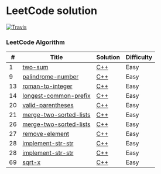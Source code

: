 LeetCode solution 
========
[![Travis](https://img.shields.io/badge/language-C++-green.svg)]()
### LeetCode Algorithm
|  #  |   Title  |    Solution |    Difficulty    |
|---| ----- | -------- | ---------- |
|  1 | [two-sum](https://leetcode.com/problems/two-sum/) | [C++](./algorithms/cpp/1.two-sum.cpp)  |  Easy |
|9|[palindrome-number](https://leetcode.com/problems/palindrome-number/) | [C++](./algorithms/cpp/9.palindrome-number.cpp)|Easy|
|13|[roman-to-integer](https://leetcode.com/problems/roman-to-integer/) | [C++](./algorithms/cpp/13.roman-to-integer.cpp)|Easy|
|14|[longest-common-prefix](https://leetcode.com/problems/longest-common-prefix/) | [C++](./algorithms/cpp/14.longest-common-prefix.cpp)|Easy|
|20|[valid-parentheses](https://leetcode.com/problems/valid-parentheses/) | [C++](./algorithms/cpp/20.valid-parentheses.cpp)|Easy|
|21|[merge-two-sorted-lists](https://leetcode.com/problems/merge-two-sorted-lists/) | [C++](./algorithms/cpp/21.merge-two-sorted-lists.cpp)|Easy|
|26|[merge-two-sorted-lists](https://leetcode.com/problems/remove-duplicates-from-sorted-array/) | [C++](./algorithms/cpp/26.remove-duplicates-from-sorted-array.cpp)|Easy|
|27|[remove-element](https://leetcode.com/problems/remove-element/) | [C++](./algorithms/cpp/27.remove-element.cpp)|Easy|
|28|[implement-str-str](https://leetcode.com/problems/implement-str-str/) | [C++](./algorithms/cpp/28.implement-str-str.cpp)|Easy|
|28|[implement-str-str](https://leetcode.com/problems/implement-str-str/) | [C++](./algorithms/cpp/28.implement-str-str.cpp)|Easy|
|69|[sqrt-x](https://leetcode.com/problems/sqrt-x/) | [C++](./algorithms/cpp/69.sqrt-x.cpp)|Easy|






